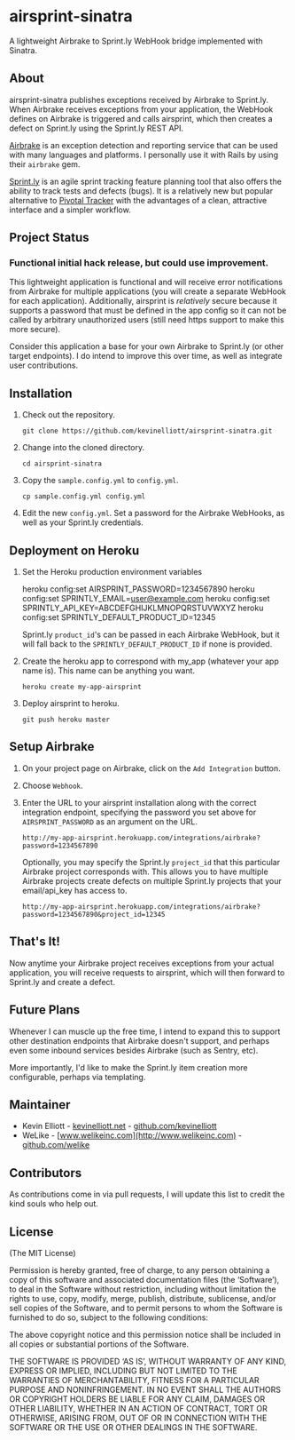 # airsprint-sinatra

A lightweight Airbrake to Sprint.ly WebHook bridge implemented with Sinatra.

## About

airsprint-sinatra publishes exceptions received by Airbrake to Sprint.ly. When Airbrake receives exceptions from your application, the WebHook defines on Airbrake is triggered and calls airsprint, which then creates a defect on Sprint.ly using the Sprint.ly REST API. 

[Airbrake](http://airbrake.io) is an exception detection and reporting service that can be used with many languages and platforms. I personally use it with Rails by using their `airbrake` gem.

[Sprint.ly](http://sprint.ly) is an agile sprint tracking feature planning tool that also offers the ability to track tests and defects (bugs). It is a relatively new but popular alternative to [Pivotal Tracker](http://pivotaltracker.com) with the advantages of a clean, attractive interface and a simpler workflow.

## Project Status

### Functional initial hack release, but could use improvement.

This lightweight application is functional and will receive error notifications from Airbrake for multiple applications (you will create a separate WebHook for each application). Additionally, airsprint is *relatively* secure because it supports a password that must be defined in the app config so it can not be called by arbitrary unauthorized users (still need https support to make this more secure).

Consider this application a base for your own Airbrake to Sprint.ly (or other target endpoints). I do intend to improve this over time, as well as integrate user contributions.

## Installation

1.  Check out the repository.

    `git clone https://github.com/kevinelliott/airsprint-sinatra.git`

2.  Change into the cloned directory.

    `cd airsprint-sinatra`

3.  Copy the `sample.config.yml` to `config.yml`.

    `cp sample.config.yml config.yml`

4.  Edit the new `config.yml`. Set a password for the Airbrake WebHooks, as well as your Sprint.ly credentials.

## Deployment on Heroku

1.  Set the Heroku production environment variables

      heroku config:set AIRSPRINT_PASSWORD=1234567890
      heroku config:set SPRINTLY_EMAIL=user@example.com
      heroku config:set SPRINTLY_API_KEY=ABCDEFGHIJKLMNOPQRSTUVWXYZ
      heroku config:set SPRINTLY_DEFAULT_PRODUCT_ID=12345

    Sprint.ly `product_id`'s can be passed in each Airbrake WebHook, but it will fall back to the `SPRINTLY_DEFAULT_PRODUCT_ID` if none is provided.

2.  Create the heroku app to correspond with my_app (whatever your app name is). This name can be anything you want.

    `heroku create my-app-airsprint`

3.  Deploy airsprint to heroku.

    `git push heroku master`

## Setup Airbrake

1.  On your project page on Airbrake, click on the `Add Integration` button.

2.  Choose `Webhook`.

3.  Enter the URL to your airsprint installation along with the correct integration endpoint, specifying the password you set above for `AIRSPRINT_PASSWORD` as an argument on the URL.

    `http://my-app-airsprint.herokuapp.com/integrations/airbrake?password=1234567890`

    Optionally, you may specify the Sprint.ly `project_id` that this particular Airbrake project corresponds with. This allows you to have multiple Airbrake projects create defects on multiple Sprint.ly projects that your email/api_key has access to.

    `http://my-app-airsprint.herokuapp.com/integrations/airbrake?password=1234567890&project_id=12345`

## That's It!

Now anytime your Airbrake project receives exceptions from your actual application, you will receive requests to airsprint, which will then forward to Sprint.ly and create a defect.

## Future Plans

Whenever I can muscle up the free time, I intend to expand this to support other destination endpoints that Airbrake doesn't support, and perhaps even some inbound services besides Airbrake (such as Sentry, etc).

More importantly, I'd like to make the Sprint.ly item creation more configurable, perhaps via templating.

## Maintainer

* Kevin Elliott - [kevinelliott.net](http://kevinelliott.net) - [github.com/kevinelliott](http://github.com/kevinelliott)
* WeLike - [www.welikeinc.com](http://www.welikeinc.com) - [github.com/welike](http://github.com/welike)

## Contributors

As contributions come in via pull requests, I will update this list to credit the kind souls who help out.

## License

(The MIT License)

Permission is hereby granted, free of charge, to any person obtaining a copy of this software and associated documentation files (the ‘Software’), to deal in the Software without restriction, including without limitation the rights to use, copy, modify, merge, publish, distribute, sublicense, and/or sell copies of the Software, and to permit persons to whom the Software is furnished to do so, subject to the following conditions:

The above copyright notice and this permission notice shall be included in all copies or substantial portions of the Software.

THE SOFTWARE IS PROVIDED ‘AS IS’, WITHOUT WARRANTY OF ANY KIND, EXPRESS OR IMPLIED, INCLUDING BUT NOT LIMITED TO THE WARRANTIES OF MERCHANTABILITY, FITNESS FOR A PARTICULAR PURPOSE AND NONINFRINGEMENT. IN NO EVENT SHALL THE AUTHORS OR COPYRIGHT HOLDERS BE LIABLE FOR ANY CLAIM, DAMAGES OR OTHER LIABILITY, WHETHER IN AN ACTION OF CONTRACT, TORT OR OTHERWISE, ARISING FROM, OUT OF OR IN CONNECTION WITH THE SOFTWARE OR THE USE OR OTHER DEALINGS IN THE SOFTWARE.
